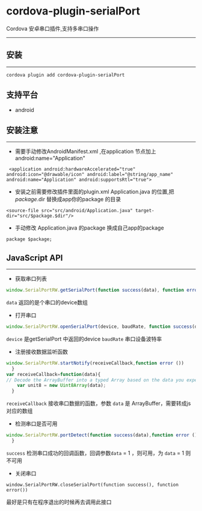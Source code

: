 #   cordova-plugin-serialPort
Cordova 安卓串口插件,支持多串口操作

---

##  安装
---
```  
cordova plugin add cordova-plugin-serialPort
``` 
##  支持平台

-   android
##  安装注意
---

*  需要手动修改AndroidManifest.xml ,在application 节点加上android:name="Application"

```
 <application android:hardwareAccelerated="true" android:icon="@drawable/icon" android:label="@string/app_name" android:name="Application" android:supportsRtl="true">
```
* 安装之前需要修改插件里面的plugin.xml Application.java 的位置,把$package.$dir 替换成app你的package 的目录

```
<source-file src="src/android/Application.java" target-dir="src/$package.$dir"/>
```
*   手动修改 Application.java 的package 换成自己app的package
```
package $package;
```

##  JavaScript API
---

*   获取串口列表
```js
window.SerialPortRW.getSerialPort(function success(data), function error());
```
`data` 返回的是个串口的device数组

*   打开串口

```js
window.SerialPortRW.openSerialPort(device, baudRate, function success(data) , function error ());
```
`device` 是getSerialPort 中返回的device
`baudRate` 串口设备波特率

*   注册接收数据监听函数
```js
window.SerialPortRW.startNotify(receiveCallback,function error ())
  }
var receiveCallback=function(data){
// Decode the ArrayBuffer into a typed Array based on the data you expect
    var unit8 = new Uint8Array(data);
  }
```
`receiveCallback` 接收串口数据的函数，参数 `data` 是 ArrayBuffer，需要转成js对应的数组

*   检测串口是否可用
```js
window.SerialPortRW.portDetect(function success(data),function error ())
  }
```
`success` 检测串口成功的回调函数，回调参数`data` = 1 ，则可用，为 `data` = 1 则不可用 

*   关闭串口
```
window.SerialPortRW.closeSerialPort(function success(), function error())
```
最好是只有在程序退出的时候再去调用此接口